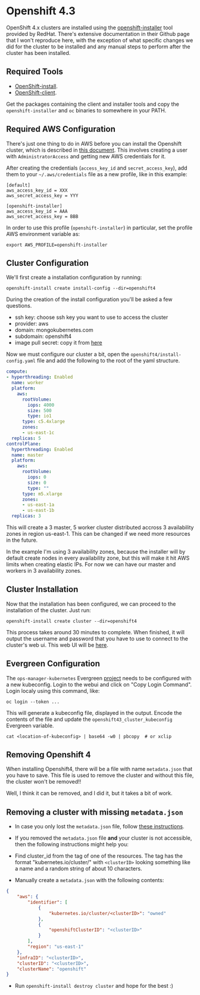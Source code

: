 # Openshift 4.3

OpenShift 4.x clusters are installed using the
[openshift-installer](https://github.com/openshift/installer) tool provided by
RedHat. There's extensive documentation in their Github page that I won't
reproduce here, with the exception of what specific changes we did for the
cluster to be installed and any manual steps to perform after the cluster has
been installed.

## Required Tools

* [OpenShift-install](https://mirror.openshift.com/pub/openshift-v4/clients/ocp/latest/).
* [OpenShift-client](https://mirror.openshift.com/pub/openshift-v4/clients/ocp/latest/).

Get the packages containing the client and installer tools and copy the
`openshift-installer` and `oc` binaries to somewhere in your PATH.

## Required AWS Configuration

There's just one thing to do in AWS before you can install the Openshift
cluster, which is described in [this
document](https://github.com/openshift/installer/blob/master/docs/user/aws/iam.md).
This involves creating a user with `AdministratorAccess` and getting new AWS
credentials for it.

After creating the credentials (`access_key_id` and `secret_access_key`), add
them to your `~/.aws/credentials` file as a new profile, like in this example:

```
[default]
aws_access_key_id = XXX
aws_secret_access_key = YYY

[openshift-installer]
aws_access_key_id = AAA
aws_secret_access_key = BBB
```

In order to use this profile (`openshift-installer`) in particular, set the
profile AWS environment variable as:

    export AWS_PROFILE=openshift-installer

## Cluster Configuration

We'll first create a installation configuration by running:

```
openshift-install create install-config --dir=openshift4
```

During the creation of the install configuration you'll be asked a few
questions.

* ssh key: choose ssh key you want to use to access the cluster
* provider: aws
* domain: mongokubernetes.com
* subdomain: openshift4
* image pull secret: copy it from [here](https://cloud.redhat.com/openshift/install/aws/installer-provisioned)

Now we must configure our cluster a bit, open the
`openshift4/install-config.yaml` file and add the following to the root of the
yaml structure.

```yaml
compute:
- hyperthreading: Enabled
  name: worker
  platform:
    aws:
      rootVolume:
        iops: 4000
        size: 500
        type: io1
      type: c5.4xlarge
      zones:
      - us-east-1c
  replicas: 5
controlPlane:
  hyperthreading: Enabled
  name: master
  platform:
    aws:
      rootVolume:
        iops: 0
        size: 0
        type: ""
      type: m5.xlarge
      zones:
      - us-east-1a
      - us-east-1b
  replicas: 3
```

This will create a 3 master, 5 worker cluster distributed accross 3 availability
zones in region us-east-1. This can be changed if we need more resources in the
future.

In the example I'm using 3 availability zones, because the installer will by
default create nodes in every availability zone, but this will make it hit AWS
limits when creating elastic IPs. For now we can have our master and workers in
3 availability zones.

## Cluster Installation

Now that the installation has been configured, we can proceed to the
installation of the cluster. Just run:

    openshift-install create cluster --dir=openshift4

This process takes around 30 minutes to complete. When finished, it will output
the username and password that you have to use to connect to the cluster's web
ui. This web UI will be
[here](https://console-openshift-console.apps.openshift.mongokubernetes.com).

## Evergreen Configuration

The `ops-manager-kubernetes` Evergreen
[project](https://evergreen.mongodb.com/projects##ops-manager-kubernetes) needs
to be configured with a new kubeconfig. Login to the webui and click on "Copy
Login Command". Login localy using this command, like:

    oc login --token ...

This will generate a kubeconfig file, displayed in the output. Encode the
contents of the file and update the `openshift43_cluster_kubeconfig` Evergreen
variable.

    cat <location-of-kubeconfig> | base64 -w0 | pbcopy  # or xclip

## Removing Openshift 4

When installing Openshift4, there will be a file with name `metadata.json` that
you have to save. This file is used to remove the cluster and without this file,
the cluster won't be removed!!

Well, I think it can be removed, and I did it, but it takes a bit of work.

## Removing a cluster with missing `metadata.json`

* In case you only lost the `metadata.json` file, follow [these
instructions](https://access.redhat.com/solutions/3826921).

* If you removed the `metadata.json` file **and** your cluster is not
accessible, then the following instructions might help you:


* Find cluster_id from the tag of one of the resources. The tag has the format
  "kubernetes.io/cluster/<clusterID>" with `<clusterID>` looking something like
  a name and a random string of about 10 characters.
* Manually create a `metadata.json` with the following contents:

```json
{
    "aws": {
        "identifier": [
            {
                "kubernetes.io/cluster/<clusterID>": "owned"
            },
            {
                "openshiftClusterID": "<clusterID>"
            }
        ],
        "region": "us-east-1"
    },
    "infraID": "<clusterID>",
    "clusterID": "<clusterID>",
    "clusterName": "openshift"
}

```

* Run `openshift-install destroy cluster` and hope for the best :)
